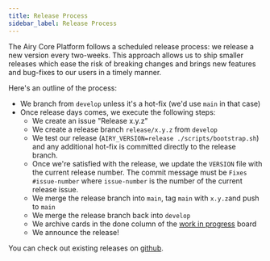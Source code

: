 ```yaml
---
title: Release Process
sidebar_label: Release Process
---
```


The Airy Core Platform follows a scheduled release process: we release a new
version every two-weeks. This approach allows us to ship smaller releases which
ease the risk of breaking changes and brings new features and bug-fixes to our
users in a timely manner.

Here's an outline of the process:

- We branch from `develop` unless it's a hot-fix (we'd use `main` in that case)
- Once release days comes, we execute the following steps:
  - We create an issue "Release x.y.z"
  - We create a release branch `release/x.y.z` from `develop`
  - We test our release (`AIRY_VERSION=release ./scripts/bootstrap.sh`) and any
    additional hot-fix is committed directly to the release branch.
  - Once we're satisfied with the release, we update the `VERSION` file with the
    current release number. The commit message must be `Fixes #issue-number`
    where `issue-number` is the number of the current release issue.
  - We merge the release branch into `main`, tag `main` with `x.y.z`and push to `main`
  - We merge the release branch back into `develop`
  - We archive cards in the done column of the [work in progress](https://github.com/airyhq/airy/projects/1) board
  - We announce the release!


You can check out existing releases on [github](https://github.com/airyhq/airy/releases).